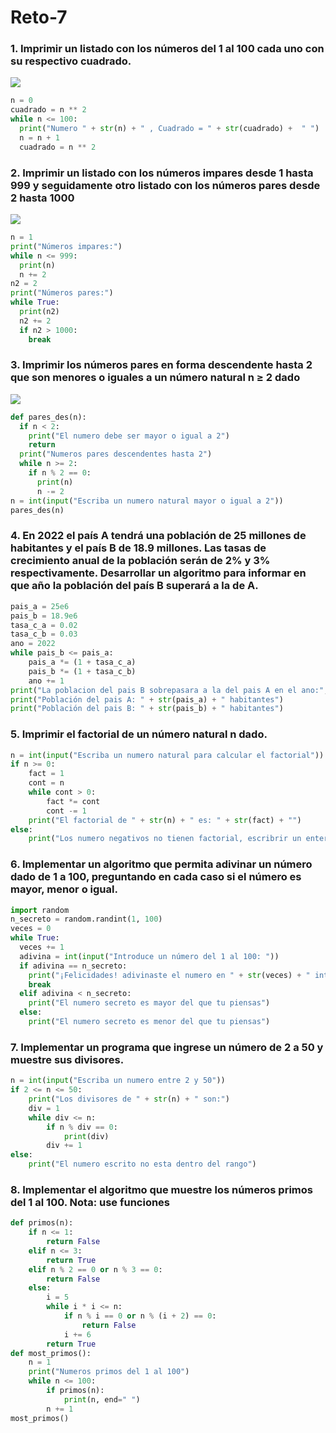 # Reto-7

### 1. Imprimir un listado con los números del 1 al 100 cada uno con su respectivo cuadrado.

[![](https://mermaid.ink/img/pako:eNptkcFOwzAMhl_F8mWt1EmFY2FwYELagV7GiQUkq8lYpCapQnKAto_EMyDBi5GuzTbBckicP58dW3-LleECC3y11OzgcXnFNIS10rKSJknGM01hPr8ZRarlB9lyc3IBDQT582nqRO3T7jxxS9xsypfLCEVtBIzmwze6_f7ScL2Aizy_7SMZHwe0W_98drBSjZVKhiYYxhhmpVfCGtDZsfgCqimcMTz0F7OnmSorlNAudHsY4Cj9ZWLp_-j5ic4OUZoO7qVOkrClaUAww9C7IsmDE-2QwtDtQmGGRQi52JKvHUOm-4CSd2b9rissnPUiQ99wcmIpKXiooii4dMY-jObuPc6wIf1kTEC2VL-J_heEOKhW?type=png)](https://mermaid.live/edit#pako:eNptkcFOwzAMhl_F8mWt1EmFY2FwYELagV7GiQUkq8lYpCapQnKAto_EMyDBi5GuzTbBckicP58dW3-LleECC3y11OzgcXnFNIS10rKSJknGM01hPr8ZRarlB9lyc3IBDQT582nqRO3T7jxxS9xsypfLCEVtBIzmwze6_f7ScL2Aizy_7SMZHwe0W_98drBSjZVKhiYYxhhmpVfCGtDZsfgCqimcMTz0F7OnmSorlNAudHsY4Cj9ZWLp_-j5ic4OUZoO7qVOkrClaUAww9C7IsmDE-2QwtDtQmGGRQi52JKvHUOm-4CSd2b9rissnPUiQ99wcmIpKXiooii4dMY-jObuPc6wIf1kTEC2VL-J_heEOKhW)

```python
n = 0
cuadrado = n ** 2
while n <= 100:
  print("Numero " + str(n) + " , Cuadrado = " + str(cuadrado) +  " ") 
  n = n + 1
  cuadrado = n ** 2
  ```


### 2. Imprimir un listado con los números impares desde 1 hasta 999 y seguidamente otro listado con los números pares desde 2 hasta 1000

[![](https://mermaid.ink/img/pako:eNqNk89OwkAQxl9lshfaBBPYG1UxUWLCQUKCJ1kPm3aRjXS2WbYHBR7JF_BiIi_m9A-lLWjsoduZfrP7m293Nyw0kWIBe7EyWcLj6FIg0DNGHWrjecXo-3BxMSyScqXfpZ3MawEgSOg_10tLVV52ZzDKZsH-5vsL4eoaBoPBza6UH_9m4u1s_7GFcZxYHWtLo7RqPRfskAEUrFqoqSoRQ6tihS5DpLJjSJAKgdfKa9IW53m0idk2muNNDziZwM-ZwAuyknba7qgz2X_Gypo15G0EndMOp1V_FRJvMzZXIbi6afx0zgNWzQXedoz_YRn_F08V3lolX7P95zCEfq_XOz0AueR4CO41eh69fP93Yb4lVUOkE8i6jNyMpY7oVG-ySsHckqgFC-gzUguZrpxgAncklakzszcMWeBsqrosTSLp1EhLug_xIaki7Yx9KC5Kfl-6LJH4ZAxJFnK1Vrsf2YUW3g?type=png)](https://mermaid.live/edit#pako:eNqNk89OwkAQxl9lshfaBBPYG1UxUWLCQUKCJ1kPm3aRjXS2WbYHBR7JF_BiIi_m9A-lLWjsoduZfrP7m293Nyw0kWIBe7EyWcLj6FIg0DNGHWrjecXo-3BxMSyScqXfpZ3MawEgSOg_10tLVV52ZzDKZsH-5vsL4eoaBoPBza6UH_9m4u1s_7GFcZxYHWtLo7RqPRfskAEUrFqoqSoRQ6tihS5DpLJjSJAKgdfKa9IW53m0idk2muNNDziZwM-ZwAuyknba7qgz2X_Gypo15G0EndMOp1V_FRJvMzZXIbi6afx0zgNWzQXedoz_YRn_F08V3lolX7P95zCEfq_XOz0AueR4CO41eh69fP93Yb4lVUOkE8i6jNyMpY7oVG-ySsHckqgFC-gzUguZrpxgAncklakzszcMWeBsqrosTSLp1EhLug_xIaki7Yx9KC5Kfl-6LJH4ZAxJFnK1Vrsf2YUW3g)

```python
n = 1
print("Números impares:")
while n <= 999:
  print(n)
  n += 2
n2 = 2
print("Números pares:")
while True:
  print(n2)
  n2 += 2
  if n2 > 1000:
    break
```


### 3. Imprimir los números pares en forma descendente hasta 2 que son menores o iguales a un número natural n ≥ 2 dado

[![](https://mermaid.ink/img/pako:eNptkr1uwkAMx1_FuoUgwdCMVGUpVGKABdShhMHNGbgq8UWXy0CBR-pT9MXqfAAJJcPl7Pxt_2L7qGKrSY3UzmG2h9XkOWKQZ8YmNjYI6ne_D8PhWJxZ4YNgyt6hxn7_qhV3JXjHxGiUAF7XVwcM4xcIN430Jij1p4U9wZw4xy-aOmfdOlKzNHMmNQ560wS4SMlZ0PRJkJODFA_WgQWzKzABhLAXqUvqdp4K5s1wEMhx5bwrvvz9OdX_Kf5vdIt1ywDetDvRKOouNIQr44vEdpAXFW8OGTrKBTuPiTWxF2OPue8Cd_NUqV8t67Lf_NRobo4WchO3aJfm_3lr2gnFjlJhwCqgZcpoiCG8BbalXZzwHid8gPNYU45YhiAf1UBJd1I0WtbtWIoj5fdSMFIjuWraYpH4SEV8FikW3i4PHKuRdwUNVJFp9DQxKIuaXpykjbduXm9wtcgDlSF_WCuSLSY5nf8AZsn1KA?type=png)](https://mermaid.live/edit#pako:eNptkr1uwkAMx1_FuoUgwdCMVGUpVGKABdShhMHNGbgq8UWXy0CBR-pT9MXqfAAJJcPl7Pxt_2L7qGKrSY3UzmG2h9XkOWKQZ8YmNjYI6ne_D8PhWJxZ4YNgyt6hxn7_qhV3JXjHxGiUAF7XVwcM4xcIN430Jij1p4U9wZw4xy-aOmfdOlKzNHMmNQ560wS4SMlZ0PRJkJODFA_WgQWzKzABhLAXqUvqdp4K5s1wEMhx5bwrvvz9OdX_Kf5vdIt1ywDetDvRKOouNIQr44vEdpAXFW8OGTrKBTuPiTWxF2OPue8Cd_NUqV8t67Lf_NRobo4WchO3aJfm_3lr2gnFjlJhwCqgZcpoiCG8BbalXZzwHid8gPNYU45YhiAf1UBJd1I0WtbtWIoj5fdSMFIjuWraYpH4SEV8FikW3i4PHKuRdwUNVJFp9DQxKIuaXpykjbduXm9wtcgDlSF_WCuSLSY5nf8AZsn1KA)

```python
def pares_des(n):
  if n < 2:
    print("El numero debe ser mayor o igual a 2")
    return
  print("Numeros pares descendentes hasta 2")
  while n >= 2:
    if n % 2 == 0:
      print(n)
      n -= 2
n = int(input("Escriba un numero natural mayor o igual a 2"))
pares_des(n)
```


### 4. En 2022 el país A tendrá una población de 25 millones de habitantes y el país B de 18.9 millones. Las tasas de crecimiento anual de la población serán de 2% y 3% respectivamente. Desarrollar un algoritmo para informar en que año la población del país B superará a la de A.

``` python
pais_a = 25e6
pais_b = 18.9e6
tasa_c_a = 0.02
tasa_c_b = 0.03
ano = 2022
while pais_b <= pais_a:
    pais_a *= (1 + tasa_c_a)
    pais_b *= (1 + tasa_c_b)
    ano += 1
print("La poblacion del pais B sobrepasara a la del pais A en el ano:", ano)
print("Población del pais A: " + str(pais_a) + " habitantes")
print("Población del pais B: " + str(pais_b) + " habitantes")
```


### 5. Imprimir el factorial de un número natural n dado.

``` python
n = int(input("Escriba un numero natural para calcular el factorial"))
if n >= 0:
    fact = 1
    cont = n
    while cont > 0:
        fact *= cont
        cont -= 1
    print("El factorial de " + str(n) + " es: " + str(fact) + "")
else:
    print("Los numero negativos no tienen factorial, escribrir un entero positivo")
```


### 6. Implementar un algoritmo que permita adivinar un número dado de 1 a 100, preguntando en cada caso si el número es mayor, menor o igual.

``` python
import random
n_secreto = random.randint(1, 100)
veces = 0
while True:
  veces += 1
  adivina = int(input("Introduce un número del 1 al 100: "))
  if adivina == n_secreto:
    print("¡Felicidades! adivinaste el numero en " + str(veces) + " intentos")
    break
  elif adivina < n_secreto:
    print("El numero secreto es mayor del que tu piensas")
  else:
    print("El numero secreto es menor del que tu piensas")
```


### 7. Implementar un programa que ingrese un número de 2 a 50 y muestre sus divisores.

``` python
n = int(input("Escriba un numero entre 2 y 50"))
if 2 <= n <= 50:
    print("Los divisores de " + str(n) + " son:")
    div = 1
    while div <= n:
        if n % div == 0:
            print(div)
        div += 1
else:
    print("El numero escrito no esta dentro del rango")
```


### 8. Implementar el algoritmo que muestre los números primos del 1 al 100. Nota: use funciones

``` python
def primos(n):
    if n <= 1:
        return False
    elif n <= 3:
        return True
    elif n % 2 == 0 or n % 3 == 0:
        return False
    else:
        i = 5
        while i * i <= n:
            if n % i == 0 or n % (i + 2) == 0:
                return False
            i += 6
        return True
def most_primos():
    n = 1
    print("Numeros primos del 1 al 100")
    while n <= 100:
        if primos(n):
            print(n, end=" ")
        n += 1
most_primos()
```

